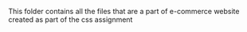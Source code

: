 This folder contains all the files that are a part of e-commerce website created as part of the css assignment 
